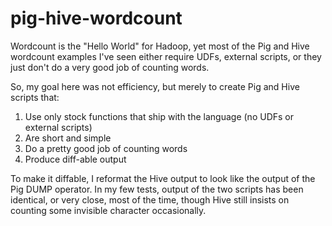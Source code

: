 pig-hive-wordcount
==================

Wordcount is the "Hello World" for Hadoop, yet 
most of the Pig and Hive wordcount examples I've seen either require UDFs, 
external scripts, or they just don't do a very good job of counting words. 

So, my goal here was not efficiency, but merely to create
Pig and Hive scripts that:

1. Use only stock functions that ship with the language (no UDFs or external scripts)
2. Are short and simple
3. Do a pretty good job of counting words
4. Produce diff-able output

To make it diffable, I reformat the Hive output to look like the output of the Pig DUMP operator.
In my few tests, output of the two scripts has been identical, or very close, most of the time, though
Hive still insists on counting some invisible character occasionally.
